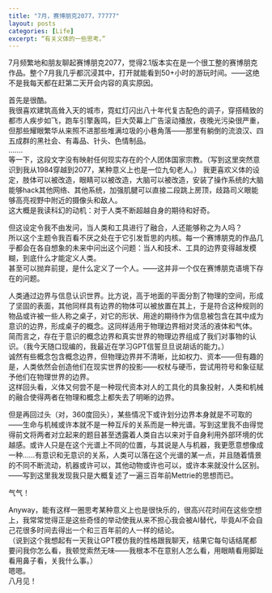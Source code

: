 ```yaml
---
title: "7月，赛博朋克2077，77777"
layout: posts
categories: [Life]
excerpt: “有关义体的一些思考。”
---
```


7月频繁地和朋友聊起赛博朋克2077，觉得2.1版本实在是一个很工整的赛博朋克作品。整个7月我几乎都沉浸其中，打开就能看到50+小时的游玩时间。——这绝不是我每天都在赶第二天开会内容的真实原因。  

首先是很酷。  
我很喜欢建筑高耸入天的城市，霓虹灯闪出八十年代复古配色的调子，穿搭精致的都市人疾步如飞，跑车引擎轰鸣，巨大荧幕上广告滚动播放，夜晚光污染很严重，但那些耀眼繁华从来照不进那些堆满垃圾的小巷角落——那里有躺倒的流浪汉、四五成群的黑社会、有毒品、针头、色情制品。  
…….  
等一下，这段文字没有映射任何现实存在的个人团体国家宗教。（写到这里突然意识到我从1984穿越到2077，某种意义上也是一位九旬老人。）
我更喜欢义体的设定，肢体可以被改造，眼睛可以被改造，大脑可以被改造，安装了操作系统的大脑能够hack其他网络、其他系统，加强肌腱可以直接二段跳上房顶，歧路司义眼能够高亮视野中附近的摄像头和敌人。  
这大概是我读科幻的动机：对于人类不断超越自身的期待和好奇。  

但这设定令我不由发问，当人类和工具进行了融合，人还能够称之为人吗？  
所以这个主题令我百看不厌之处在于它引发哲思的内核。每一个赛博朋克的作品几乎都会在各自想象的未来中问出这个问题：当人和技术、工具的边界变得越发模糊，到底什么才能定义人类。  
甚至可以抛弃前提，是什么定义了一个人。——这并非一个仅在赛博朋克语境下存在的问题。  

人类通过边界与信息认识世界。比方说，高于地面的平面分割了物理的空间，形成了坚固的表面，其他同样具有边界的物体可以被放置在其上，于是符合这种规则的物品或许被一些人称之桌子，对它的形状、用途的期待作为信息被包含在其中成为意识的边界，形成桌子的概念。这同样适用于物理边界相对灵活的液体和气体。  
简而言之，存在于意识的概念边界和真实世界的物理边界组成了我们对事物的认识。（我今天随口现编的，我最近在学习GPT信誓旦旦说胡话的能力。）  
诚然有些概念包含概念边界，但物理边界并不清晰，比如权力、资本——但有趣的是，人类依然会创造他们在现实世界的投影——权杖与硬币，尝试用符号和象征赋予他们在物理世界的边界。  
这样回头看，义体又何尝不是一种现代资本对人的工具化的具象投射，人类和机械的融合使得两者在物理和概念上都失去了明晰的边界。  

但是再回过头（对，360度回头），某些情况下或许划分边界本身就是不可取的——生命与机械或许本就不是一种互斥的关系而是一种光谱。写到这里我不由得觉得前文将两者对立起来的题目甚至透露着人类自古以来对于自身利用外部环境的优越感。或许人只是在这个光谱上不同的位置，与其说是人与机器，我更愿意想像成一种……有意识和无意识的关系，人类可以落在这个光谱的某一点，并且随着情景的不同不断流动，机器或许可以，其他动物或许也可以，或许本来就没什么区别。  
——写到这里我发现我只是大概复述了一遍三百年前Mettrie的思想而已。  

气气！  

Anyway，能有这样一圈思考某种意义上也是很快乐的，很高兴花时间在这些空想上，我常常觉得正是这些奇怪的举动使我从来不担心我会被AI替代，毕竟AI不会自己花很多时间去得出一个和三百年前的人一样的结论。  
（说到这个我想起有一天我让GPT模仿我的性格跟我聊天，结果它每句话结尾都要问我你怎么看，我顿觉索然无味——我根本不在意别人怎么看，用眼睛看用脚趾看用鼻子看，关我什么事。）  
嗯嗯。  
八月见！    